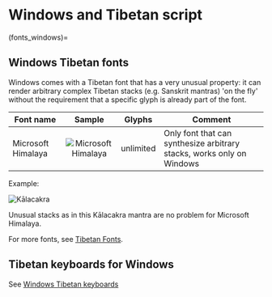 # Windows and Tibetan script

(fonts_windows)=
## Windows Tibetan fonts

Windows comes with a Tibetan font that has a very unusual property: it can render arbitrary complex Tibetan stacks (e.g. Sanskrit mantras) 'on the fly' without the requirement that a specific glyph is already part of the font. 

| Font name | Sample | Glyphs | Comment |
| --------- | :----: | ------ | ------- |
| Microsoft Himalaya | ![Microsoft Himalaya](Images/Font_Himalaya.jpg) | unlimited | Only font that can synthesize arbitrary stacks, works only on Windows |

Example:

![Kālacakra](Images/Himalaya_Kalacakra.jpg)

Unusual stacks as in this Kālacakra mantra are no problem for Microsoft Himalaya.

For more fonts, see [Tibetan Fonts](tibetan_fonts.md).
## Tibetan keyboards for Windows

See [Windows Tibetan keyboards](computers_windows_keyboards.md)

